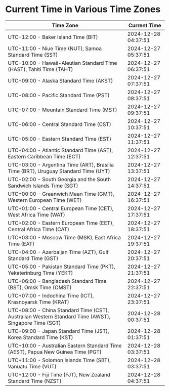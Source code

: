 # Current Time in Various Time Zones

| Time Zone | Current Time |
|-----------|--------------|
| UTC-12:00 - Baker Island Time (BIT) | 2024-12-28 04:37:51 |
| UTC-11:00 - Niue Time (NUT), Samoa Standard Time (SST) | 2024-12-27 05:37:51 |
| UTC-10:00 - Hawaii-Aleutian Standard Time (HAST), Tahiti Time (TAHT) | 2024-12-27 06:37:51 |
| UTC-09:00 - Alaska Standard Time (AKST) | 2024-12-27 07:37:51 |
| UTC-08:00 - Pacific Standard Time (PST) | 2024-12-27 08:37:51 |
| UTC-07:00 - Mountain Standard Time (MST) | 2024-12-27 09:37:51 |
| UTC-06:00 - Central Standard Time (CST) | 2024-12-27 10:37:51 |
| UTC-05:00 - Eastern Standard Time (EST) | 2024-12-27 11:37:51 |
| UTC-04:00 - Atlantic Standard Time (AST), Eastern Caribbean Time (ECT) | 2024-12-27 12:37:51 |
| UTC-03:00 - Argentina Time (ART), Brasília Time (BRT), Uruguay Standard Time (UYT) | 2024-12-27 13:37:51 |
| UTC-02:00 - South Georgia and the South Sandwich Islands Time (SGT) | 2024-12-27 14:37:51 |
| UTC±00:00 - Greenwich Mean Time (GMT), Western European Time (WET) | 2024-12-27 16:37:51 |
| UTC+01:00 - Central European Time (CET), West Africa Time (WAT) | 2024-12-27 17:37:51 |
| UTC+02:00 - Eastern European Time (EET), Central Africa Time (CAT) | 2024-12-27 18:37:51 |
| UTC+03:00 - Moscow Time (MSK), East Africa Time (EAT) | 2024-12-27 19:37:51 |
| UTC+04:00 - Azerbaijan Time (AZT), Gulf Standard Time (GST) | 2024-12-27 20:37:51 |
| UTC+05:00 - Pakistan Standard Time (PKT), Yekaterinburg Time (YEKT) | 2024-12-27 21:37:51 |
| UTC+06:00 - Bangladesh Standard Time (BST), Omsk Time (OMST) | 2024-12-27 22:37:51 |
| UTC+07:00 - Indochina Time (ICT), Krasnoyarsk Time (KRAT) | 2024-12-27 23:37:51 |
| UTC+08:00 - China Standard Time (CST), Australian Western Standard Time (AWST), Singapore Time (SGT) | 2024-12-28 00:37:51 |
| UTC+09:00 - Japan Standard Time (JST), Korea Standard Time (KST) | 2024-12-28 01:37:51 |
| UTC+10:00 - Australian Eastern Standard Time (AEST), Papua New Guinea Time (PGT) | 2024-12-28 03:37:51 |
| UTC+11:00 - Solomon Islands Time (SBT), Vanuatu Time (VUT) | 2024-12-28 03:37:51 |
| UTC+12:00 - Fiji Time (FJT), New Zealand Standard Time (NZST) | 2024-12-28 04:37:51 |
